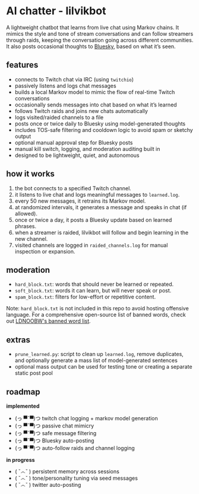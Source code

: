 # AI chatter - lilvikbot

A lightweight chatbot that learns from live chat using Markov chains. It mimics the style and tone of stream conversations and can follow streamers through raids, keeping the conversation going across different communities. It also posts occasional thoughts to [Bluesky](https://bsky.app/profile/lilvikbot.bsky.social), based on what it’s seen.

## features

- connects to Twitch chat via IRC (using `twitchio`)
- passively listens and logs chat messages
- builds a local Markov model to mimic the flow of real-time Twitch conversations
- occasionally sends messages into chat based on what it’s learned
- follows Twitch raids and joins new chats automatically
- logs visited/raided channels to a file
- posts once or twice daily to Bluesky using model-generated thoughts
- includes TOS-safe filtering and cooldown logic to avoid spam or sketchy output
- optional manual approval step for Bluesky posts
- manual kill switch, logging, and moderation auditing built in
- designed to be lightweight, quiet, and autonomous

## how it works

1. the bot connects to a specified Twitch channel.
2. it listens to live chat and logs meaningful messages to `learned.log`.
3. every 50 new messages, it retrains its Markov model.
4. at randomized intervals, it generates a message and speaks in chat (if allowed).
5. once or twice a day, it posts a Bluesky update based on learned phrases.
6. when a streamer is raided, lilvikbot will follow and begin learning in the new channel.
7. visited channels are logged in `raided_channels.log` for manual inspection or expansion.

## moderation

- `hard_block.txt`: words that should never be learned or repeated.
- `soft_block.txt`: words it can learn, but will never speak or post.
- `spam_block.txt`: filters for low-effort or repetitive content.

Note: `hard_block.txt` is not included in this repo to avoid hosting offensive language. For a comprehensive open-source list of banned words, check out [LDNOOBW's banned word list](https://github.com/LDNOOBW/List-of-Dirty-Naughty-Obscene-and-Otherwise-Bad-Words).

## extras

- `prune_learned.py`: script to clean up `learned.log`, remove duplicates, and optionally generate a mass list of model-generated sentences
- optional mass output can be used for testing tone or creating a separate static post pool

## roadmap

**implemented**

- (っ ▀¯▀)つ twitch chat logging + markov model generation
- (っ ▀¯▀)つ passive chat mimicry
- (っ ▀¯▀)つ safe message filtering
- (っ ▀¯▀)つ Bluesky auto-posting
- (っ ▀¯▀)つ auto-follow raids and channel logging

**in progress**

- ( ˇ෴ˇ ) persistent memory across sessions
- ( ˇ෴ˇ ) tone/personality tuning via seed messages
- ( ˇ෴ˇ ) twitter auto-posting
